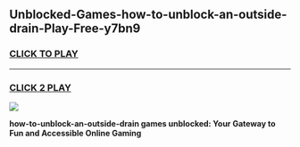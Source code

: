 
## Unblocked-Games-how-to-unblock-an-outside-drain-Play-Free-y7bn9
<h3>
<a href="https://premium76.site?title=how-to-unblock-an-outside-drain&ref=21A">CLICK TO PLAY</a></h3>
<hr>

<h3>
<a href="https://premium76.site?title=how-to-unblock-an-outside-drain&ref=21A">CLICK 2 PLAY</a>
  
</h3>

<a href="https://premium76.site?title=how-to-unblock-an-outside-drain&ref=21A"><img src="https://clearcache.store/games.png"></a>


**how-to-unblock-an-outside-drain games unblocked: Your Gateway to Fun and Accessible Online Gaming**
